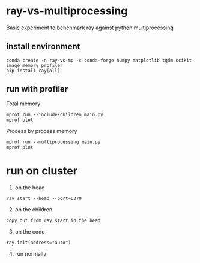 # ray-vs-multiprocessing
Basic experiment to benchmark ray against python multiprocessing

## install environment
```
conda create -n ray-vs-mp -c conda-forge numpy matplotlib tqdm scikit-image memory_profiler
pip install ray[all] 
```

## run with profiler
Total memory
```
mprof run --include-children main.py 
mprof plot
```
Process by process memory
```
mprof run --multiprocessing main.py 
mprof plot
```

# run on cluster 
1. on the head
```
ray start --head --port=6379
```
2. on the children
```
copy out from ray start in the head
```
3. on the code 
```
ray.init(address="auto")
```
4. run normally